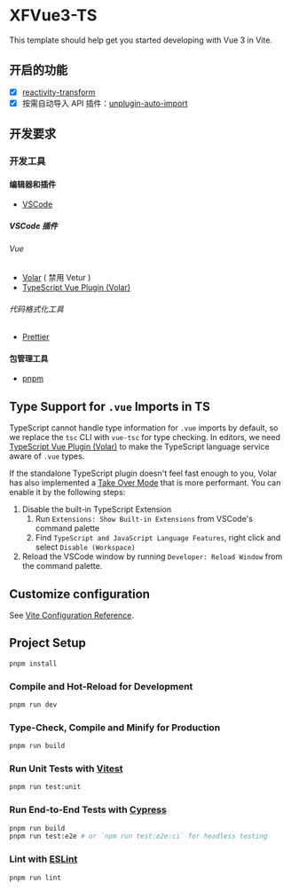# XFVue3-TS

This template should help get you started developing with Vue 3 in Vite.

## 开启的功能

- [x] [reactivity-transform](https://vuejs.org/guide/extras/reactivity-transform.html)
- [x] 按需自动导入 API 插件：[unplugin-auto-import](https://github.com/antfu/unplugin-auto-import)

## 开发要求

### 开发工具

#### 编辑器和插件

- [VSCode](https://code.visualstudio.com/)

##### VSCode 插件

###### Vue

- [Volar](https://marketplace.visualstudio.com/items?itemName=johnsoncodehk.volar) ( 禁用 Vetur )
- [TypeScript Vue Plugin (Volar)](https://marketplace.visualstudio.com/items?itemName=johnsoncodehk.vscode-typescript-vue-plugin)

###### 代码格式化工具

- [Prettier](https://marketplace.visualstudio.com/items?itemName=esbenp.prettier-vscode)

#### 包管理工具

- [pnpm](https://pnpm.io/)

## Type Support for `.vue` Imports in TS

TypeScript cannot handle type information for `.vue` imports by default, so we replace the `tsc` CLI with `vue-tsc` for type checking. In editors, we need [TypeScript Vue Plugin (Volar)](https://marketplace.visualstudio.com/items?itemName=johnsoncodehk.vscode-typescript-vue-plugin) to make the TypeScript language service aware of `.vue` types.

If the standalone TypeScript plugin doesn't feel fast enough to you, Volar has also implemented a [Take Over Mode](https://github.com/johnsoncodehk/volar/discussions/471#discussioncomment-1361669) that is more performant. You can enable it by the following steps:

1. Disable the built-in TypeScript Extension
   1. Run `Extensions: Show Built-in Extensions` from VSCode's command palette
   2. Find `TypeScript and JavaScript Language Features`, right click and select `Disable (Workspace)`
2. Reload the VSCode window by running `Developer: Reload Window` from the command palette.

## Customize configuration

See [Vite Configuration Reference](https://vitejs.dev/config/).

## Project Setup

```sh
pnpm install
```

### Compile and Hot-Reload for Development

```sh
pnpm run dev
```

### Type-Check, Compile and Minify for Production

```sh
pnpm run build
```

### Run Unit Tests with [Vitest](https://vitest.dev/)

```sh
pnpm run test:unit
```

### Run End-to-End Tests with [Cypress](https://www.cypress.io/)

```sh
pnpm run build
pnpm run test:e2e # or `npm run test:e2e:ci` for headless testing
```

### Lint with [ESLint](https://eslint.org/)

```sh
pnpm run lint
```
